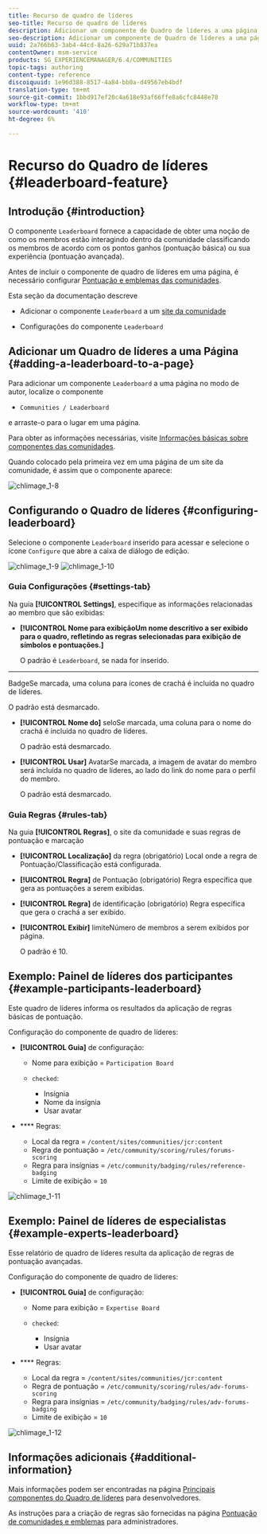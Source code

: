 ```yaml
---
title: Recurso de quadro de líderes
seo-title: Recurso de quadro de líderes
description: Adicionar um componente de Quadro de líderes a uma página
seo-description: Adicionar um componente de Quadro de líderes a uma página
uuid: 2a766b63-3ab4-44cd-8a26-629a71b837ea
contentOwner: msm-service
products: SG_EXPERIENCEMANAGER/6.4/COMMUNITIES
topic-tags: authoring
content-type: reference
discoiquuid: 1e96d388-8517-4a84-bb0a-d49567eb4bdf
translation-type: tm+mt
source-git-commit: 1bbd917ef20c4a618e93af66ffe8a6cfc8448e78
workflow-type: tm+mt
source-wordcount: '410'
ht-degree: 6%

---
```



# Recurso do Quadro de líderes {#leaderboard-feature}

## Introdução {#introduction}

O componente `Leaderboard` fornece a capacidade de obter uma noção de como os membros estão interagindo dentro da comunidade classificando os membros de acordo com os pontos ganhos (pontuação básica) ou sua experiência (pontuação avançada).

Antes de incluir o componente de quadro de líderes em uma página, é necessário configurar [Pontuação e emblemas das comunidades](implementing-scoring.md).

Esta seção da documentação descreve

* Adicionar o componente `Leaderboard` a um [site da comunidade](overview.md#community-sites)

* Configurações do componente `Leaderboard`

## Adicionar um Quadro de líderes a uma Página {#adding-a-leaderboard-to-a-page}

Para adicionar um componente `Leaderboard` a uma página no modo de autor, localize o componente

* `Communities / Leaderboard`

e arraste-o para o lugar em uma página.

Para obter as informações necessárias, visite [Informações básicas sobre componentes das comunidades](basics.md).

Quando colocado pela primeira vez em uma página de um site da comunidade, é assim que o componente aparece:

![chlimage_1-8](assets/chlimage_1-8.png)

## Configurando o Quadro de líderes {#configuring-leaderboard}

Selecione o componente `Leaderboard` inserido para acessar e selecione o ícone `Configure` que abre a caixa de diálogo de edição.

![chlimage_1-9](assets/chlimage_1-9.png) ![chlimage_1-10](assets/chlimage_1-10.png)

### Guia Configurações {#settings-tab}

Na guia **[!UICONTROL Settings]**, especifique as informações relacionadas ao membro que são exibidas:

* **[!UICONTROL Nome para exibiçãoUm nome descritivo a ser exibido para o quadro, refletindo as regras selecionadas para exibição de símbolos e pontuações.]**


   O padrão é `Leaderboard`, se nada for inserido.

* ****
BadgeSe marcada, uma coluna para ícones de crachá é incluída no quadro de líderes.

   O padrão está desmarcado.

* **[!UICONTROL Nome do]**
seloSe marcada, uma coluna para o nome do crachá é incluída no quadro de líderes.

   O padrão está desmarcado.

* **[!UICONTROL Usar]**
AvatarSe marcada, a imagem de avatar do membro será incluída no quadro de líderes, ao lado do link do nome para o perfil do membro.

   O padrão está desmarcado.

### Guia Regras {#rules-tab}

Na guia **[!UICONTROL Regras]**, o site da comunidade e suas regras de pontuação e marcação

* **[!UICONTROL Localização]**
 da regra (obrigatório) Local onde a regra de Pontuação/Classificação está configurada.

* **[!UICONTROL Regra]**
 de Pontuação (obrigatório) Regra específica que gera as pontuações a serem exibidas.

* **[!UICONTROL Regra]**
 de identificação (obrigatório) Regra específica que gera o crachá a ser exibido.

* **[!UICONTROL Exibir]**
limiteNúmero de membros a serem exibidos por página.

   O padrão é 10.

## Exemplo: Painel de líderes dos participantes {#example-participants-leaderboard}

Este quadro de líderes informa os resultados da aplicação de regras básicas de pontuação.

Configuração do componente de quadro de líderes:

* **[!UICONTROL Guia]** de configuração:

   * Nome para exibição = `Participation Board`
   * `checked`:

      * Insígnia
      * Nome da insígnia
      * Usar avatar

* **** Regras:

   * Local da regra = `/content/sites/communities/jcr:content`
   * Regra de pontuação = `/etc/community/scoring/rules/forums-scoring`
   * Regra para insígnias = `/etc/community/badging/rules/reference-badging`
   * Limite de exibição = `10`

![chlimage_1-11](assets/chlimage_1-11.png)

## Exemplo: Painel de líderes de especialistas {#example-experts-leaderboard}

Esse relatório de quadro de líderes resulta da aplicação de regras de pontuação avançadas.

Configuração do componente de quadro de líderes:

* **[!UICONTROL Guia]** de configuração:

   * Nome para exibição = `Expertise Board`
   * `checked`:

      * Insígnia
      * Usar avatar

* **** Regras:

   * Local da regra = `/content/sites/communities/jcr:content`
   * Regra de pontuação = `/etc/community/scoring/rules/adv-forums-scoring`
   * Regra para insígnias = `/etc/community/badging/rules/adv-forums-badging`
   * Limite de exibição = `10`

![chlimage_1-12](assets/chlimage_1-12.png)

## Informações adicionais {#additional-information}

Mais informações podem ser encontradas na página [Principais componentes do Quadro de líderes](leaderboard.md) para desenvolvedores.

As instruções para a criação de regras são fornecidas na página [Pontuação de comunidades e emblemas](implementing-scoring.md) para administradores.
